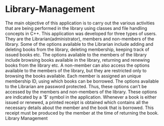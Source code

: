 Library-Management
==================
The main objective of this application is to carry out the various activities that are being performed in the library using classes and file handling concepts in C++. This application was developed for three types of users. They are the Librarian(administrator), members and non-members of the library. Some of the options available to the Librarian include adding and deleting books from the library, deleting membership, keeping track of issued books etc. The options available to the members of the library include browsing books available in the library, returning and renewing books from the library etc. A non-member can also access the options available to the members of the library, but they are restricted only to browsing the books available. Each member is assigned an unique membership ID, using which books can be borrowed. The options available to the Librarian are password protected. Thus, these options can't be accessed by the members and non-members of the library. These options are indicated by a '$' symbol in the application. Whenever a book is either issued or renewed, a printed receipt is obtained which contains all the necessary details about the member and the book that is borrowed. This receipt must be produced by the member at the time of returning the book.
Library Management
